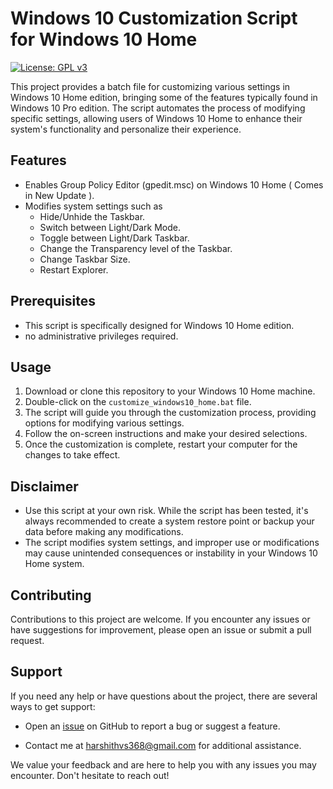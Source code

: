 # Windows 10 Customization Script for Windows 10 Home
[![License: GPL v3](https://img.shields.io/badge/License-GPLv3-blue.svg)](https://www.gnu.org/licenses/gpl-3.0)

This project provides a batch file for customizing various settings in Windows 10 Home edition, bringing some of the features typically found in Windows 10 Pro edition. The script automates the process of modifying specific settings, allowing users of Windows 10 Home to enhance their system's functionality and personalize their experience.

## Features

- Enables Group Policy Editor (gpedit.msc) on Windows 10 Home ( Comes in New Update ).
- Modifies system settings such as
  - Hide/Unhide the Taskbar.
  - Switch between Light/Dark Mode.
  - Toggle between Light/Dark Taskbar.
  - Change the Transparency level of the Taskbar.
  - Change Taskbar Size.
  - Restart Explorer.



## Prerequisites

- This script is specifically designed for Windows 10 Home edition.
- no administrative privileges required.

## Usage

1. Download or clone this repository to your Windows 10 Home machine.
2. Double-click on the `customize_windows10_home.bat` file.
3. The script will guide you through the customization process, providing options for modifying various settings.
4. Follow the on-screen instructions and make your desired selections.
5. Once the customization is complete, restart your computer for the changes to take effect.

## Disclaimer

- Use this script at your own risk. While the script has been tested, it's always recommended to create a system restore point or backup your data before making any modifications.
- The script modifies system settings, and improper use or modifications may cause unintended consequences or instability in your Windows 10 Home system.

## Contributing

Contributions to this project are welcome. If you encounter any issues or have suggestions for improvement, please open an issue or submit a pull request.

## Support

If you need any help or have questions about the project, there are several ways to get support:

- Open an [issue](https://github.com/MONSTER-HARSH/Windows-10-Customizer/issues) on GitHub to report a bug or suggest a feature.
<!-- - Join our [discussion forum](https://example.com/forum) to ask questions and engage with the community. -->
- Contact me at harshithvs368@gmail.com for additional assistance.

We value your feedback and are here to help you with any issues you may encounter. Don't hesitate to reach out!

